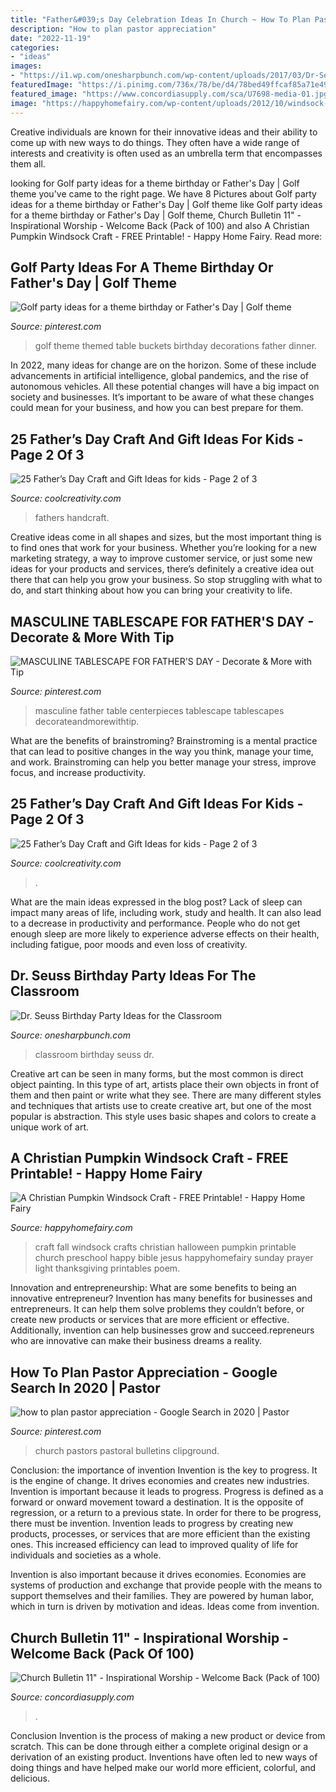 ```yaml
---
title: "Father&#039;s Day Celebration Ideas In Church ~ How To Plan Pastor Appreciation"
description: "How to plan pastor appreciation"
date: "2022-11-19"
categories:
- "ideas"
images:
- "https://i1.wp.com/onesharpbunch.com/wp-content/uploads/2017/03/Dr-Seuss-FB-Room.jpg?fit=1200%2C628&amp;ssl=1"
featuredImage: "https://i.pinimg.com/736x/78/be/d4/78bed49ffcaf85a71e4930eaf56cb2dd.jpg"
featured_image: "https://www.concordiasupply.com/sca/U7698-media-01.jpg"
image: "https://happyhomefairy.com/wp-content/uploads/2012/10/windsock-41.jpg"
---
```



Creative individuals are known for their innovative ideas and their ability to come up with new ways to do things. They often have a wide range of interests and creativity is often used as an umbrella term that encompasses them all.

	

		
looking for Golf party ideas for a theme birthday or Father&#039;s Day | Golf theme you've came to the right page. We have 8 Pictures about Golf party ideas for a theme birthday or Father&#039;s Day | Golf theme like Golf party ideas for a theme birthday or Father&#039;s Day | Golf theme, Church Bulletin 11&quot; - Inspirational Worship - Welcome Back (Pack of 100) and also A Christian Pumpkin Windsock Craft - FREE Printable! - Happy Home Fairy. Read more:
		
    
## Golf Party Ideas For A Theme Birthday Or Father&#039;s Day | Golf Theme

<img loading=lazy src="https://i.pinimg.com/736x/58/f0/76/58f07644e5d985ca454ea681294e10e5.jpg" onerror="this.onerror=null;this.src='https://tse2.mm.bing.net/th?id=OIP.gSqPLZJiY6v_wS3LlVExsAHaJ3&amp;pid=15.1';" alt="Golf party ideas for a theme birthday or Father&#039;s Day | Golf theme">

_Source: pinterest.com_

>golf theme themed table buckets birthday decorations father dinner. 

	

In 2022, many ideas for change are on the horizon. Some of these include advancements in artificial intelligence, global pandemics, and the rise of autonomous vehicles. All these potential changes will have a big impact on society and businesses. It’s important to be aware of what these changes could mean for your business, and how you can best prepare for them.

    
## 25 Father’s Day Craft And Gift Ideas For Kids - Page 2 Of 3

<img loading=lazy src="https://coolcreativity.com/wp-content/uploads/2016/06/Father’s-Day-Kid-Decorated-Ties-.jpg" onerror="this.onerror=null;this.src='https://tse4.mm.bing.net/th?id=OIP.L2GXa8uInGbPsoJLa1ZWEQAAAA&amp;pid=15.1';" alt="25 Father’s Day Craft and Gift Ideas for kids - Page 2 of 3">

_Source: coolcreativity.com_

>fathers handcraft. 

	

Creative ideas come in all shapes and sizes, but the most important thing is to find ones that work for your business. Whether you’re looking for a new marketing strategy, a way to improve customer service, or just some new ideas for your products and services, there’s definitely a creative idea out there that can help you grow your business. So stop struggling with what to do, and start thinking about how you can bring your creativity to life.

    
## MASCULINE TABLESCAPE FOR FATHER&#039;S DAY - Decorate &amp; More With Tip

<img loading=lazy src="https://i.pinimg.com/736x/78/be/d4/78bed49ffcaf85a71e4930eaf56cb2dd.jpg" onerror="this.onerror=null;this.src='https://tse2.mm.bing.net/th?id=OIP.eX-x7HHcF3hGGpXQO9f7ZwHaJ3&amp;pid=15.1';" alt="MASCULINE TABLESCAPE FOR FATHER&#039;S DAY - Decorate &amp; More with Tip">

_Source: pinterest.com_

>masculine father table centerpieces tablescape tablescapes decorateandmorewithtip. 

	

What are the benefits of brainstroming?
Brainstroming is a mental practice that can lead to positive changes in the way you think, manage your time, and work. Brainstroming can help you better manage your stress, improve focus, and increase productivity.

    
## 25 Father’s Day Craft And Gift Ideas For Kids - Page 2 Of 3

<img loading=lazy src="https://coolcreativity.com/wp-content/uploads/2016/06/Handprint-Daddy’s-Grilling-Partner-Card.jpg" onerror="this.onerror=null;this.src='https://tse3.mm.bing.net/th?id=OIP.m9TqBGrBqjdyoJVF5CgiZgHaLH&amp;pid=15.1';" alt="25 Father’s Day Craft and Gift Ideas for kids - Page 2 of 3">

_Source: coolcreativity.com_

>. 

	

What are the main ideas expressed in the blog post?
Lack of sleep can impact many areas of life, including work, study and health. It can also lead to a decrease in productivity and performance. People who do not get enough sleep are more likely to experience adverse effects on their health, including fatigue, poor moods and even loss of creativity.

    
## Dr. Seuss Birthday Party Ideas For The Classroom

<img loading=lazy src="https://i1.wp.com/onesharpbunch.com/wp-content/uploads/2017/03/Dr-Seuss-FB-Room.jpg?fit=1200%2C628&amp;ssl=1" onerror="this.onerror=null;this.src='https://tse2.mm.bing.net/th?id=OIP.GhNJzj7OpJ-d074A2-gwhgHaD4&amp;pid=15.1';" alt="Dr. Seuss Birthday Party Ideas for the Classroom">

_Source: onesharpbunch.com_

>classroom birthday seuss dr. 

	

Creative art can be seen in many forms, but the most common is direct object painting. In this type of art, artists place their own objects in front of them and then paint or write what they see. There are many different styles and techniques that artists use to create creative art, but one of the most popular is abstraction. This style uses basic shapes and colors to create a unique work of art.

    
## A Christian Pumpkin Windsock Craft - FREE Printable! - Happy Home Fairy

<img loading=lazy src="https://happyhomefairy.com/wp-content/uploads/2012/10/windsock-41.jpg" onerror="this.onerror=null;this.src='https://tse3.mm.bing.net/th?id=OIP.vGP4h9WmTTXYgi2nAhUYCAHaLH&amp;pid=15.1';" alt="A Christian Pumpkin Windsock Craft - FREE Printable! - Happy Home Fairy">

_Source: happyhomefairy.com_

>craft fall windsock crafts christian halloween pumpkin printable church preschool happy bible jesus happyhomefairy sunday prayer light thanksgiving printables poem. 

	

Innovation and entrepreneurship: What are some benefits to being an innovative entrepreneur?
Invention has many benefits for businesses and entrepreneurs. It can help them solve problems they couldn’t before, or create new products or services that are more efficient or effective. Additionally, invention can help businesses grow and succeed.repreneurs who are innovative can make their business dreams a reality.

    
## How To Plan Pastor Appreciation - Google Search In 2020 | Pastor

<img loading=lazy src="https://i.pinimg.com/736x/1f/2d/60/1f2d607bf1f4163f9fd6765b54969d76.jpg" onerror="this.onerror=null;this.src='https://tse3.mm.bing.net/th?id=OIP.HxEW_tvWFnTignz-hjYCdgHaFu&amp;pid=15.1';" alt="how to plan pastor appreciation - Google Search in 2020 | Pastor">

_Source: pinterest.com_

>church pastors pastoral bulletins clipground. 

	

Conclusion: the importance of invention
Invention is the key to progress. It is the engine of change. It drives economies and creates new industries.
Invention is important because it leads to progress. Progress is defined as a forward or onward movement toward a destination. It is the opposite of regression, or a return to a previous state. In order for there to be progress, there must be invention. Invention leads to progress by creating new products, processes, or services that are more efficient than the existing ones. This increased efficiency can lead to improved quality of life for individuals and societies as a whole.

Invention is also important because it drives economies. Economies are systems of production and exchange that provide people with the means to support themselves and their families. They are powered by human labor, which in turn is driven by motivation and ideas. Ideas come from invention.

    
## Church Bulletin 11&quot; - Inspirational Worship - Welcome Back (Pack Of 100)

<img loading=lazy src="https://www.concordiasupply.com/sca/U7698-media-01.jpg" onerror="this.onerror=null;this.src='https://tse3.mm.bing.net/th?id=OIP.lS4jvfyshY0DxdcLmduyagHaLR&amp;pid=15.1';" alt="Church Bulletin 11&quot; - Inspirational Worship - Welcome Back (Pack of 100)">

_Source: concordiasupply.com_

>. 

	

Conclusion
Invention is the process of making a new product or device from scratch. This can be done through either a complete original design or a derivation of an existing product. Inventions have often led to new ways of doing things and have helped make our world more efficient, colorful, and delicious.

